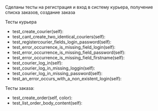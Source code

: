 Сделаны тесты на регистрация и вход в систему курьера, получение списка заказов, создание заказа

Тесты курьера
- test_create_courier(self):
- test_cant_create_two_identical_couriers(self):
- test_registercourier_fields_login_password(self):
- test_error_occurrence_is_missing_field_login(self):
- test_error_occurrence_is_missing_field_password(self):
- test_error_occurrence_is_missing_field_firstname(self):
- test_courier_log_in(self):
- test_courier_log_in_missing_loggin(self):
- test_courier_log_in_missing_password(self):
- test_an_error_occurs_with_a_non_existent_login(self):

Тесты заказа:
 - test_create_order(self, color):
 - test_list_order_body_content(self):